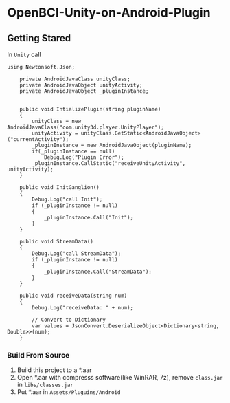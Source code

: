 # OpenBCI-Unity-on-Android-Plugin

## Getting Stared
In `Unity` call
```
using Newtonsoft.Json;

    private AndroidJavaClass unityClass;
    private AndroidJavaObject unityActivity;
    private AndroidJavaObject _pluginInstance;
    
    
    public void IntializePlugin(string pluginName)
    {
        unityClass = new AndroidJavaClass("com.unity3d.player.UnityPlayer");
        unityActivity = unityClass.GetStatic<AndroidJavaObject>("currentActivity");
        _pluginInstance = new AndroidJavaObject(pluginName);
        if(_pluginInstance == null)
            Debug.Log("Plugin Error");
        _pluginInstance.CallStatic("receiveUnityActivity", unityActivity);
    }
    
    public void InitGanglion()
    {
        Debug.Log("call Init");
        if (_pluginInstance != null)
        {
            _pluginInstance.Call("Init");
        }
    }
    
    public void StreamData()
    {
        Debug.Log("call StreamData");
        if (_pluginInstance != null)
        {
            _pluginInstance.Call("StreamData");
        }
    }
    
    public void receiveData(string num)
    {
        Debug.Log("receiveData: " + num);
        
        // Convert to Dictionary
        var values = JsonConvert.DeserializeObject<Dictionary<string, Double>>(num);
    }
```
### Build From Source
1. Build this project to a *.aar
2. Open *.aar with compresss software(like WinRAR, 7z), remove `class.jar` in `libs/classes.jar`
3. Put *.aar in `Assets/Pluguins/Android`

